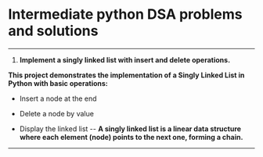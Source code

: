 # Intermediate python DSA problems and solutions
---

1. **Implement a singly linked list with insert and delete operations.**
   
**This project demonstrates the implementation of a Singly Linked List in Python with basic operations:**

- Insert a node at the end

- Delete a node by value

- Display the linked list
-- **A singly linked list is a linear data structure where each element (node) points to the next one, forming a chain.**
---




